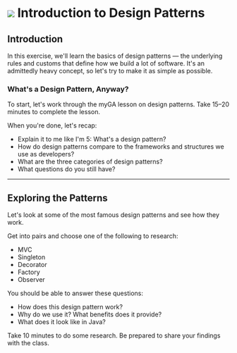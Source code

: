 # ![](https://ga-dash.s3.amazonaws.com/production/assets/logo-9f88ae6c9c3871690e33280fcf557f33.png) Introduction to Design Patterns

## Introduction

In this exercise, we'll learn the basics of design patterns — the underlying rules and customs that define how we build a lot of software. It's an admittedly heavy concept, so let's try to make it as simple as possible.

### What's a Design Pattern, Anyway?

To start, let's work through the myGA lesson on design patterns. Take 15–20 minutes to complete the lesson.

When you're done, let's recap:

- Explain it to me like I'm 5: What's a design pattern?
- How do design patterns compare to the frameworks and structures we use as developers?
- What are the three categories of design patterns?
- What questions do you still have?

---

## Exploring the Patterns

Let's look at some of the most famous design patterns and see how they work.

Get into pairs and choose one of the following to research:

- MVC
- Singleton
- Decorator
- Factory
- Observer

You should be able to answer these questions:

- How does this design pattern work?
- Why do we use it? What benefits does it provide?
- What does it look like in Java?

Take 10 minutes to do some research. Be prepared to share your findings with the class.

